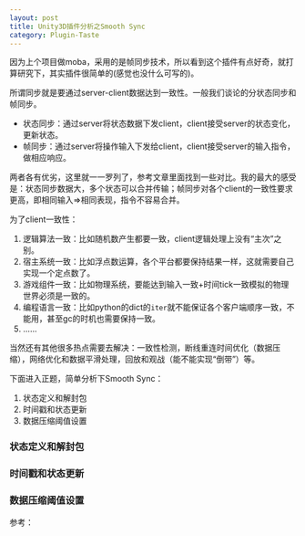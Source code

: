 ```yaml
---
layout: post
title: Unity3D插件分析之Smooth Sync
category: Plugin-Taste
---
```



因为上个项目做moba，采用的是帧同步技术，所以看到这个插件有点好奇，就打算研究下，其实插件很简单的(感觉也没什么可写的)。

所谓同步就是要通过server-client数据达到一致性。一般我们谈论的分状态同步和帧同步。

- 状态同步：通过server将状态数据下发client，client接受server的状态变化，更新状态。
- 帧同步：通过server将操作输入下发给client，client接受server的输入指令，做相应响应。

两者各有优劣，这里就一一罗列了，参考文章里面找到一些对比。我的最大的感受是：状态同步数据大，多个状态可以合并传输；帧同步对各个client的一致性要求更高，即相同输入=>相同表现，指令不容易合并。

为了client一致性：

1. 逻辑算法一致：比如随机数产生都要一致，client逻辑处理上没有“主次”之别。
2. 宿主系统一致：比如浮点数运算，各个平台都要保持结果一样，这就需要自己实现一个定点数了。
3. 游戏组件一致：比如物理系统，要能达到输入一致+时间tick一致模拟的物理世界必须是一致的。
4. 编程语言一致：比如python的dict的`iter`就不能保证各个客户端顺序一致，不能用，甚至gc的时机也需要保持一致。
5. ……

当然还有其他很多热点需要去解决：一致性检测，断线重连时间优化（数据压缩），网络优化和数据平滑处理，回放和观战（能不能实现“倒带”）等。

下面进入正题，简单分析下Smooth Sync：

1. 状态定义和解封包
2. 时间戳和状态更新
3. 数据压缩阈值设置

### 状态定义和解封包
### 时间戳和状态更新
### 数据压缩阈值设置


参考：

[1]: https://gafferongames.com/post/state_synchronization/ "State Synchronization"
[2]: http://bbs.gameres.com/thread_694649_1_1.html "实时对战网络游戏--基于帧同步的最佳实践"
[3]: https://www.qiujiawei.com/game-synchronize/ "实时对战游戏的同步——问题分析"
[4]: https://blog.csdn.net/qiaoquan3/article/details/75635466 "状态同步和桢同步的区别"
